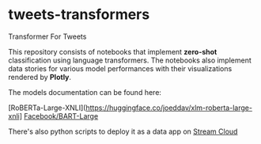 # tweets-transformers
Transformer For Tweets

This repository consists of notebooks that implement **zero-shot** classification using language transformers. The notebooks also implement data stories for various model performances with their visualizations rendered by **Plotly**.

The models documentation can be found here:

[RoBERTa-Large-XNLI](https://huggingface.co/joeddav/xlm-roberta-large-xnli]
[Facebook/BART-Large](https://huggingface.co/facebook/bart-large)

There's also python scripts to deploy it as a data app on [Stream Cloud](https://streamlit.io/cloud)
